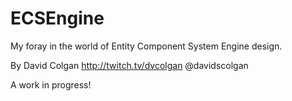 ECSEngine
=========

My foray in the world of Entity Component System Engine design.

By David Colgan
http://twitch.tv/dvcolgan
@davidscolgan

A work in progress!

